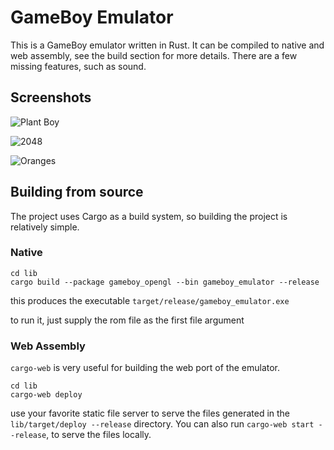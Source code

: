 # GameBoy Emulator

This is a GameBoy emulator written in Rust. It can be compiled to native
and web assembly, see the build section for more details. There are a few
missing features, such as sound.

## Screenshots

![Plant Boy](https://raw.githubusercontent.com/benkonz/gameboy_emulator/master/screenshots/plantboy.png)

![2048](https://raw.githubusercontent.com/benkonz/gameboy_emulator/master/screenshots/2048.png)

![Oranges](https://raw.githubusercontent.com/benkonz/gameboy_emulator/master/screenshots/oranges.PNG)

## Building from source

The project uses Cargo as a build system, so building the project is relatively
simple.

### Native

```text
cd lib 
cargo build --package gameboy_opengl --bin gameboy_emulator --release
```

this produces the executable `target/release/gameboy_emulator.exe`

to run it, just supply the rom file as the first file argument

### Web Assembly

`cargo-web` is very useful for building the web
port of the emulator.

```text
cd lib
cargo-web deploy
```

use your favorite static file server to serve the files generated in the
`lib/target/deploy --release` directory. You can also run `cargo-web start --release`, to serve the files locally.
